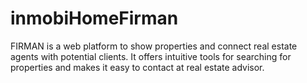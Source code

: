 # inmobiHomeFirman
FIRMAN is a web platform to show properties and connect real estate agents with potential clients. It offers intuitive tools for searching for properties and makes it easy to contact at real estate advisor.
